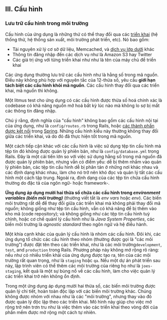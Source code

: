 ## III. Cấu hình
### Lưu trữ cấu hình trong môi trường

Cấu hình của ứng dụng là những thứ có thể thay đổi qua các [triển khai](./codebase) (hệ thống thử, hệ thống sản xuất, môi trường phát triển, etc). Nó bao gồm:
* Tài nguyên xử lý cơ sở dữ liệu, Memcached, và [dịch vụ lớp dưới](./backing-services) khác
* Thông tin đăng nhập đến các dịch vụ như là Amazon S3 hay Twitter
* Các giá trị ứng với từng triển khai như như là tên của máy chủ để triển khai

Các ứng dụng thường lưu trữ các cấu hình như là hằng số trong mã nguồn. Điều này không phù hợp với nguyên tắc của 12-thừa số, yêu cầu **giới hạn tách biệt các cấu hình khỏi mã nguồn**. Các cấu hình thay đổi qua các triển khai, mã nguồn thì không.

Một litmus test cho ứng dụng có các cấu hình được thừa số hoá chính xác là codebase có khả năng nguồn mở hoá bất kỳ lúc nào mà không lo sợ bị mất các thông tin đăng nhập.

Chú ý rằng, định nghĩa của "cấu hình" không bao gồm các cấu hình nội tại của ứng dụng, như là `config/routes.rb` trong Rails, hoặc [các thành phần được kết nối](http://docs.spring.io/spring/docs/current/spring-framework-reference/html/beans.html) trong [Spring](http://spring.io/). Những cấu hình kiểu này thường không thay đổi giữa các triển khai, và do đó đã thực hiện tốt trong mã nguồn.

Một cách tiếp cận khác với các cấu hình là việc sử dụng tệp tin cấu hình mà tệp tin đó không được quản lý phiên bản, như là `config/database.yml` trong Rails. Đây là một cải tiến lớn so với việc
sử dụng hằng số trong mã nguồn đã được quản lý phiên bản, nhưng vẫn có điểm yếu: dễ bị thêm nhầm vào quản lý phiên bản, các tệp tin cấu hình dễ bị phân tán ở những nơi khác nhau và các định dạng khác
nhau, làm cho nó trở nên khó đọc và quản lý tất các cấu hỉnh một cách tập trung. Ngoài ra, định dạng của các tệp tin chứa cấu hình thường do đặc tả của ngôn ngữ- hoặc framework-.

**Ứng dụng áp dụng mười hai thừa số chứa các cấu hình trong *environment variables (biến môi trường)*** (thường viết tắt là *env vars* hoặc *env*). Các biến môi trường rất dễ để thay đổi giữa các triển khai
mà không phải thay đổi mã nguồn; không giống như tệp tin cấu hình, vẫn có khả năng để bị thêm vào kho mã (code repository); và không giống như các tệp tin cấu hình tuỳ chỉnh, hoặc cơ chế quảnl lý cấu 
hình như là *Java System Properties*, các biến môi trường là *agnostic standard* theo ngôn ngữ và hệ điều hành.

Một khía cạnh khác của quản lý cấu hình là nhóm các cấu hình. Đôi khi, các ứng dụng tổ chức các cấu hình theo nhóm (thường được gọi là "các môi trường") được đặt tên theo các triển khai, như là các môi trường`development`, `test`, and `production` trong Rails. Phương pháp này không mở rộng rõ ràng: nếu như có nhiều triển khải của ứng dụng được tạo ra, tên của các môi trường rất quan trọng, như là `staging` hoặc `qa`. Nếu một dự án phát triển sau này, lập trình viên có thể thêm các môi trường của riêng họ như là `joes-staging`, kết quả là một sự bùng nổ về các cấu hình, làm cho việc quản lý 
các triển khai trở nên không ổn định.

Trong một ứng dụng áp dụng mười hai thừa số, các biến môi trường được quản lý chi tiết, hoàn toàn độc lập với các biến môi trường khác. Chúng không được nhóm với nhau như là các "môi trường", nhưng
thay vào đó được quản lý độc lập theo các triển khai. Mô hình này giúp cho việc mở rộng trở nên trơn tru như là việc thêm vào các triển khai theo vòng đời của phần mềm được mở rộng một cách tự nhiên.
